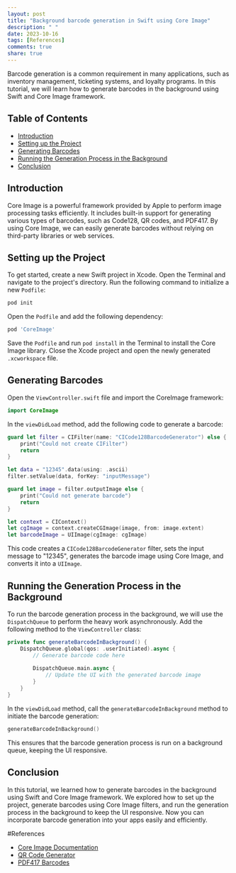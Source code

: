 ```yaml
---
layout: post
title: "Background barcode generation in Swift using Core Image"
description: " "
date: 2023-10-16
tags: [References]
comments: true
share: true
---
```


Barcode generation is a common requirement in many applications, such as inventory management, ticketing systems, and loyalty programs. In this tutorial, we will learn how to generate barcodes in the background using Swift and Core Image framework.

## Table of Contents

- [Introduction](#introduction)
- [Setting up the Project](#setting-up-the-project)
- [Generating Barcodes](#generating-barcodes)
- [Running the Generation Process in the Background](#running-the-generation-process-in-the-background)
- [Conclusion](#conclusion)

## Introduction

Core Image is a powerful framework provided by Apple to perform image processing tasks efficiently. It includes built-in support for generating various types of barcodes, such as Code128, QR codes, and PDF417. By using Core Image, we can easily generate barcodes without relying on third-party libraries or web services.

## Setting up the Project

To get started, create a new Swift project in Xcode. Open the Terminal and navigate to the project's directory. Run the following command to initialize a new `Podfile`:

```ruby
pod init
```

Open the `Podfile` and add the following dependency:

```ruby
pod 'CoreImage'
```

Save the `Podfile` and run `pod install` in the Terminal to install the Core Image library. Close the Xcode project and open the newly generated `.xcworkspace` file.

## Generating Barcodes

Open the `ViewController.swift` file and import the CoreImage framework:

```swift
import CoreImage
```

In the `viewDidLoad` method, add the following code to generate a barcode:

```swift
guard let filter = CIFilter(name: "CICode128BarcodeGenerator") else {
    print("Could not create CIFilter")
    return
}

let data = "12345".data(using: .ascii)
filter.setValue(data, forKey: "inputMessage")

guard let image = filter.outputImage else {
    print("Could not generate barcode")
    return
}

let context = CIContext()
let cgImage = context.createCGImage(image, from: image.extent)
let barcodeImage = UIImage(cgImage: cgImage)
```

This code creates a `CICode128BarcodeGenerator` filter, sets the input message to "12345", generates the barcode image using Core Image, and converts it into a `UIImage`.

## Running the Generation Process in the Background

To run the barcode generation process in the background, we will use the `DispatchQueue` to perform the heavy work asynchronously. Add the following method to the `ViewController` class:

```swift
private func generateBarcodeInBackground() {
    DispatchQueue.global(qos: .userInitiated).async {
        // Generate barcode code here
        
        DispatchQueue.main.async {
            // Update the UI with the generated barcode image
        }
    }
}
```
In the `viewDidLoad` method, call the `generateBarcodeInBackground` method to initiate the barcode generation:

```swift
generateBarcodeInBackground()
```

This ensures that the barcode generation process is run on a background queue, keeping the UI responsive.

## Conclusion

In this tutorial, we learned how to generate barcodes in the background using Swift and Core Image framework. We explored how to set up the project, generate barcodes using Core Image filters, and run the generation process in the background to keep the UI responsive. Now you can incorporate barcode generation into your apps easily and efficiently.

#References
- [Core Image Documentation](https://developer.apple.com/documentation/coreimage)
- [QR Code Generator](https://developer.apple.com/documentation/coreimage/ciqr_terraform)
- [PDF417 Barcodes](https://developer.apple.com/documentation/coreimage/pdf417_barcode_generator)